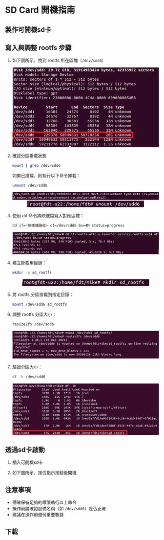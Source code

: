 # SD Card 開機指南

## 製作可開機sd卡



## 寫入與調整 rootfs 步驟

1. 如下圖所示，找到 rootfs 所在區塊（`/dev/sdd6`）

   <div align="center">
      <img src="https://github.com/mikefd097021/rk-3568/blob/main/res/1.png?raw=true" alt="rootfs區塊位置">
   </div>
   
2. 確認分區掛載狀態
   ```bash
   mount | grep /dev/sdd6
   ```
   如果已掛載，則執行以下命令卸載：
   ```bash
   umount /dev/sdd6
   ```

   <div align="center">
      <img src="https://github.com/mikefd097021/rk-3568/blob/main/res/2.png?raw=true" alt="操作截圖">
   </div>
   
   <div align="center">
      <img src="https://github.com/mikefd097021/rk-3568/blob/main/res/3.png?raw=true" alt="操作截圖">
   </div>

3. 使用 dd 命令將映像檔寫入對應區塊：
   ```bash
   dd if=<映像檔路徑> of=/dev/sdd6 bs=4M status=progress
   ```

   <div align="center">
      <img src="https://github.com/mikefd097021/rk-3568/blob/main/res/4.png?raw=true" alt="操作截圖">
   </div>

4. 建立掛載用目錄：
   ```bash
   mkdir -p sd_rootfs
   ```

   <div align="center">
      <img src="https://github.com/mikefd097021/rk-3568/blob/main/res/5.png?raw=true" alt="操作截圖">
   </div>

5. 將 rootfs 分區掛載到指定目錄：
   ```bash
   mount /dev/sdd6 sd_rootfs
   ```

6. 調整 rootfs 分區大小：
   ```bash
   resize2fs /dev/sdd6
   ```

   <div align="center">
      <img src="https://github.com/mikefd097021/rk-3568/blob/main/res/6.png?raw=true" alt="操作截圖">
   </div>

7. 驗證分區大小：
   ```bash
   df -h /dev/sdd6
   ```

   <div align="center">
      <img src="https://github.com/mikefd097021/rk-3568/blob/main/res/7.png?raw=true" alt="操作截圖">
   </div>

## 透過sd卡啟動

1. 插入可開機sd卡

2. 如下圖所示，按住指示按鈕後開機


## 注意事項
- 請確保有足夠的權限執行以上命令
- 操作前請確認設備名稱（如 `/dev/sdd6`）是否正確
- 建議在操作前備份重要數據

## 下載